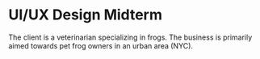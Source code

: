 # UI/UX Design Midterm

The client is a veterinarian specializing in frogs. The business is primarily aimed towards pet frog owners in an urban area (NYC).